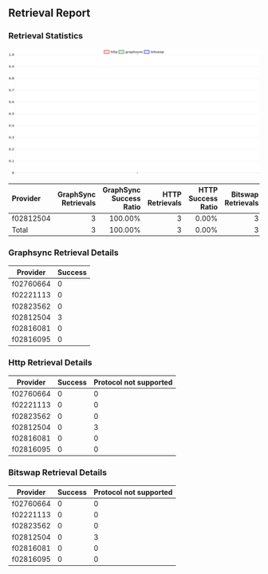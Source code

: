 ## Retrieval Report
### Retrieval Statistics
<img src="https://raw.githubusercontent.com/data-preservation-programs/filplus-checker-assets/main/filecoin-project/filecoin-plus-large-datasets/issues/2204/1697423474457.png"/>

| Provider  | GraphSync Retrievals | GraphSync Success Ratio | HTTP Retrievals | HTTP Success Ratio | Bitswap Retrievals | Bitswap Success Ratio |
| :-------- | -------------------: | ----------------------: | --------------: | -----------------: | -----------------: | --------------------: |
| f02812504 |                    3 |                 100.00% |               3 |              0.00% |                  3 |                 0.00% |
| Total     |                    3 |                 100.00% |               3 |              0.00% |                  3 |                 0.00% |

### Graphsync Retrieval Details
| Provider  | Success |
| --------- | ------- |
| f02760664 | 0       |
| f02221113 | 0       |
| f02823562 | 0       |
| f02812504 | 3       |
| f02816081 | 0       |
| f02816095 | 0       |

### Http Retrieval Details
| Provider  | Success | Protocol not supported |
| --------- | ------- | ---------------------- |
| f02760664 | 0       | 0                      |
| f02221113 | 0       | 0                      |
| f02823562 | 0       | 0                      |
| f02812504 | 0       | 3                      |
| f02816081 | 0       | 0                      |
| f02816095 | 0       | 0                      |

### Bitswap Retrieval Details
| Provider  | Success | Protocol not supported |
| --------- | ------- | ---------------------- |
| f02760664 | 0       | 0                      |
| f02221113 | 0       | 0                      |
| f02823562 | 0       | 0                      |
| f02812504 | 0       | 3                      |
| f02816081 | 0       | 0                      |
| f02816095 | 0       | 0                      |
